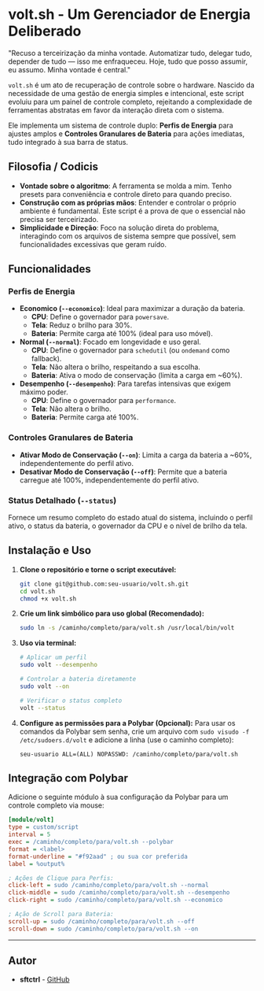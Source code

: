 # volt.sh - Um Gerenciador de Energia Deliberado

"Recuso a terceirização da minha vontade. Automatizar tudo, delegar tudo, depender de tudo — isso me enfraqueceu. Hoje, tudo que posso assumir, eu assumo. Minha vontade é central."

`volt.sh` é um ato de recuperação de controle sobre o hardware. Nascido da necessidade de uma gestão de energia simples e intencional, este script evoluiu para um painel de controle completo, rejeitando a complexidade de ferramentas abstratas em favor da interação direta com o sistema.

Ele implementa um sistema de controle duplo: **Perfis de Energia** para ajustes amplos e **Controles Granulares de Bateria** para ações imediatas, tudo integrado à sua barra de status.

## Filosofia / Codicis

* **Vontade sobre o algoritmo**: A ferramenta se molda a mim. Tenho presets para conveniência e controle direto para quando preciso.
* **Construção com as próprias mãos**: Entender e controlar o próprio ambiente é fundamental. Este script é a prova de que o essencial não precisa ser terceirizado.
* **Simplicidade e Direção**: Foco na solução direta do problema, interagindo com os arquivos de sistema sempre que possível, sem funcionalidades excessivas que geram ruído.

## Funcionalidades

### Perfis de Energia
* **Economico (`--economico`)**: Ideal para maximizar a duração da bateria.
    * **CPU**: Define o governador para `powersave`.
    * **Tela**: Reduz o brilho para 30%.
    * **Bateria**: Permite carga até 100% (ideal para uso móvel).
* **Normal (`--normal`)**: Focado em longevidade e uso geral.
    * **CPU**: Define o governador para `schedutil` (ou `ondemand` como fallback).
    * **Tela**: Não altera o brilho, respeitando a sua escolha.
    * **Bateria**: Ativa o modo de conservação (limita a carga em ~60%).
* **Desempenho (`--desempenho`)**: Para tarefas intensivas que exigem máximo poder.
    * **CPU**: Define o governador para `performance`.
    * **Tela**: Não altera o brilho.
    * **Bateria**: Permite carga até 100%.

### Controles Granulares de Bateria
* **Ativar Modo de Conservação (`--on`)**: Limita a carga da bateria a ~60%, independentemente do perfil ativo.
* **Desativar Modo de Conservação (`--off`)**: Permite que a bateria carregue até 100%, independentemente do perfil ativo.

### Status Detalhado (`--status`)
Fornece um resumo completo do estado atual do sistema, incluindo o perfil ativo, o status da bateria, o governador da CPU e o nível de brilho da tela.

## Instalação e Uso

1.  **Clone o repositório e torne o script executável:**
    ```bash
    git clone git@github.com:seu-usuario/volt.sh.git
    cd volt.sh
    chmod +x volt.sh
    ```

2.  **Crie um link simbólico para uso global (Recomendado):**
    ```bash
    sudo ln -s /caminho/completo/para/volt.sh /usr/local/bin/volt
    ```

3.  **Uso via terminal:**
    ```bash
    # Aplicar um perfil
    sudo volt --desempenho

    # Controlar a bateria diretamente
    sudo volt --on

    # Verificar o status completo
    volt --status
    ```

4.  **Configure as permissões para a Polybar (Opcional):**
    Para usar os comandos da Polybar sem senha, crie um arquivo com `sudo visudo -f /etc/sudoers.d/volt` e adicione a linha (use o caminho completo):
    ```
    seu-usuario ALL=(ALL) NOPASSWD: /caminho/completo/para/volt.sh
    ```

## Integração com Polybar

Adicione o seguinte módulo à sua configuração da Polybar para um controle completo via mouse:

```ini
[module/volt]
type = custom/script
interval = 5
exec = /caminho/completo/para/volt.sh --polybar
format = <label>
format-underline = "#f92aad" ; ou sua cor preferida
label = %output%

; Ações de Clique para Perfis:
click-left = sudo /caminho/completo/para/volt.sh --normal
click-middle = sudo /caminho/completo/para/volt.sh --desempenho
click-right = sudo /caminho/completo/para/volt.sh --economico

; Ação de Scroll para Bateria:
scroll-up = sudo /caminho/completo/para/volt.sh --off
scroll-down = sudo /caminho/completo/para/volt.sh --on
```
---


## Autor

* **sftctrl** - [GitHub](https://github.com/sftctrl)
